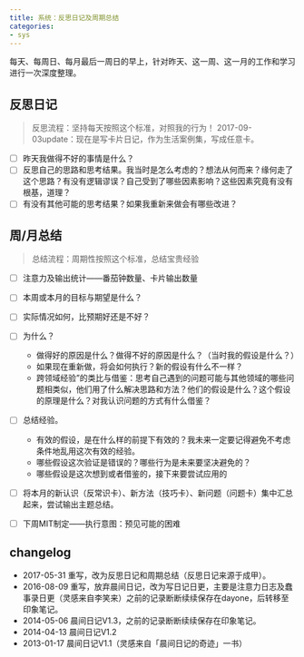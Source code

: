 ```yaml
---
title: 系统：反思日记及周期总结
categories: 
- sys
---
```


每天、每周日、每月最后一周日的早上，针对昨天、这一周、这一月的工作和学习进行一次深度整理。

## 反思日记
> 反思流程：坚持每天按照这个标准，对照我的行为！
2017-09-03update：现在是写卡片日记，作为生活案例集，写成任意卡。
 
* [ ] 昨天我做得不好的事情是什么？
* [ ] 反思自己的思路和思考结果。我当时是怎么考虑的？想法从何而来？缘何走了这个思路？有没有逻辑谬误？自己受到了哪些因素影响？这些因素究竟有没有根基，道理？
* [ ] 有没有其他可能的思考结果？如果我重新来做会有哪些改进？

## 周/月总结
> 总结流程：周期性按照这个标准，总结宝贵经验

* [ ] 注意力及输出统计——番茄钟数量、卡片输出数量
* [ ] 本周或本月的目标与期望是什么？
* [ ] 实际情况如何，比预期好还是不好？
* [ ] 为什么？
	- 做得好的原因是什么？做得不好的原因是什么？（当时我的假设是什么？）
	- 如果现在重新做，将会如何执行？新的假设有什么不一样？
	- 跨领域经验”的类比与借鉴：思考自己遇到的问题可能与其他领域的哪些问题相类似，他们用了什么解决思路和方法？他们的假设是什么？这个假设的原理是什么？对我认识问题的方式有什么借鉴？
* [ ] 总结经验。
	- 有效的假设，是在什么样的前提下有效的？我未来一定要记得避免不考虑条件地乱用这次有效的经验。
	- 哪些假设这次验证是错误的？哪些行为是未来要坚决避免的？
	- 哪些假设是这次想到或者借鉴的，接下来要尝试应用的	
* [ ] 将本月的新认识（反常识卡）、新方法（技巧卡）、新问题（问题卡）集中汇总起来，尝试输出主题总结。
* [ ] 下周MIT制定——执行意图：预见可能的困难


## changelog
 
 - 2017-05-31 重写，改为反思日记和周期总结（反思日记来源于成甲）。
 - 2016-08-09 重写，放弃晨间日记，改为写日记日更，主要是注意力日志及蠢事录日更（灵感来自李笑来）之前的记录断断续续保存在dayone，后转移至印象笔记。
 - 2014-05-06 晨间日记V1.3，之前的记录断断续续保存在印象笔记。
 - 2014-04-13 晨间日记V1.2
 - 2013-01-17 晨间日记V1.1（灵感来自「晨间日记的奇迹」一书）

